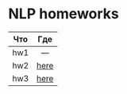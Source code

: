 # NLP homeworks

Что|Где
:---:|:---:
hw1|—
hw2|[here](../master/hw%20foma) 
hw3|[here](../master/project)
